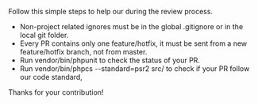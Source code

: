 Follow this simple steps to help our during the review process.

* Non-project related ignores must be in the global .gitignore or in the local git folder.
* Every PR contains only one feature/hotfix, it must be sent from a new feature/hotfix branch, not from master.
* Run vendor/bin/phpunit to check the status of your PR.
* Run vendor/bin/phpcs --standard=psr2 src/ to check if your PR follow our code standard,

Thanks for your contribution!
